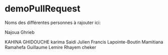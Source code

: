 # demoPullRequest
Noms des différentes personnes à rajouter ici:


Najoua Ghrieb


KAHINA GHIDOUCHE
karima Saidi
Julien
Francis Lapointe-Boutin
Mamitiana Ramahefa
Guillaume Lemire
Rhayem cheker



